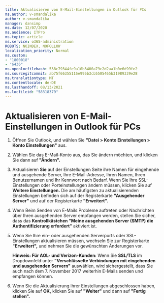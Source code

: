 ```yaml
---
title: Aktualisieren von E-Mail-Einstellungen in Outlook für PCs
ms.author: v-smandalika
author: v-smandalika
manager: dansimp
ms.date: 12/07/2020
ms.audience: ITPro
ms.topic: article
ms.service: o365-administration
ROBOTS: NOINDEX, NOFOLLOW
localization_priority: Normal
ms.custom:
- "1800018"
- "6436"
ms.openlocfilehash: 538c79344fc9a10b3400a79c2d2aa1b0e6d99fe2
ms.sourcegitcommit: ab75f66355116e995b3cb5505465b31989339e28
ms.translationtype: MT
ms.contentlocale: de-DE
ms.lasthandoff: 08/13/2021
ms.locfileid: "58318379"
---
```

# <a name="how-to-update-email-settings-in-outlook-for-pc"></a>Aktualisieren von E-Mail-Einstellungen in Outlook für PCs

1. Öffnen Sie Outlook, und wählen Sie **"Datei > Konto Einstellungen > Konto Einstellungen"** aus.

2. Wählen Sie das E-Mail-Konto aus, das Sie ändern möchten, und klicken Sie dann auf **"Ändern".** 

3. Aktualisieren **Sie** auf der Einstellungen Seite ihre Namen für eingehende und ausgehende Server, Ihre E-Mail-Adresse, Ihren Namen, Ihren Benutzernamen und Ihr Kennwort nach Bedarf. Wenn Sie Ihre SSL-Einstellungen oder Porteinstellungen ändern müssen, klicken Sie auf **Weitere Einstellungen.** Die am häufigsten zu aktualisierenden Einstellungen befinden sich auf der Registerkarte **"Ausgehender Server"** und auf der Registerkarte **"Erweitert".**

4. Wenn Beim Senden von E-Mails Probleme auftreten oder Nachrichten über Ihren ausgehenden Server empfangen werden, stellen Sie sicher, dass das **Kontrollkästchen "Meine ausgehenden Server (SMTP) die Authentifizierung erfordert"** aktiviert ist.

5. Wenn Sie Ihre ein- oder ausgehenden Serverports oder SSL-Einstellungen aktualisieren müssen, wechseln Sie zur Registerkarte **"Erweitert",** und nehmen Sie die gewünschten Änderungen vor.

    **Hinweis:** **Für AOL- und Verizon-Kunden:** Wenn Sie **SSL/TLS** im Dropdownfeld unter **"Verschlüsselte Verbindungen mit eingehenden und ausgehenden Servern"** auswählen, wird sichergestellt, dass Sie auch nach dem 7. November 2017 weiterhin E-Mails senden und empfangen können.

6. Wenn Sie die Aktualisierung Ihrer Einstellungen abgeschlossen haben, klicken Sie auf **OK,** klicken Sie auf **"Weiter"** und dann auf **"Fertig stellen".**


